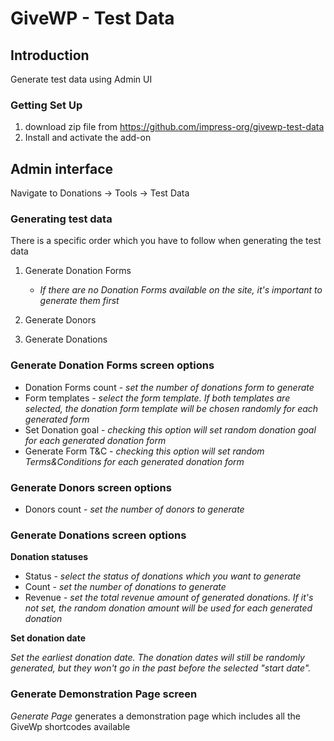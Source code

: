 # GiveWP - Test Data

## Introduction

Generate test data using Admin UI

### Getting Set Up

1. download zip file from https://github.com/impress-org/givewp-test-data
2. Install and activate the add-on

## Admin interface

Navigate to Donations -> Tools -> Test Data

### Generating test data

There is a specific order which you have to follow when generating the test data

1. Generate Donation Forms
    - *If there are no Donation Forms available on the site, it's important to generate them first*

2. Generate Donors

3. Generate Donations

### Generate Donation Forms screen options

- Donation Forms count - *set the number of donations form to generate*
- Form templates - *select the form template. If both templates are selected, the donation form template will be chosen
  randomly for each generated form*
- Set Donation goal - *checking this option will set random donation goal for each generated donation form*
- Generate Form T&C - *checking this option will set random Terms&Conditions for each generated donation form*

### Generate Donors screen options

- Donors count - *set the number of donors to generate*

### Generate Donations screen options

**Donation statuses**

- Status - *select the status of donations which you want to generate*
- Count - *set the number of donations to generate*
- Revenue - *set the total revenue amount of generated donations. If it's not set, the random donation amount will be
  used for each generated donation*

**Set donation date**

*Set the earliest donation date. The donation dates will still be randomly generated, but they won't go in the past
before the selected "start date".*

### Generate Demonstration Page screen

*Generate Page* generates a demonstration page which includes all the GiveWp shortcodes available

